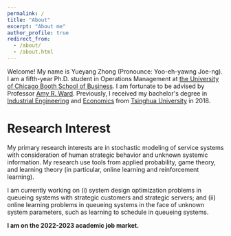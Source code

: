 ```yaml
---
permalink: /
title: "About"
excerpt: "About me"
author_profile: true
redirect_from: 
  - /about/
  - /about.html
---
```


Welcome! My name is Yueyang Zhong (Pronounce: Yoo-eh-yawng Joe-ng). I am a fifth-year Ph.D. student in Operations Management at [the University of Chicago Booth School of Business](https://www.chicagobooth.edu). I am fortunate to be advised by Professor [Amy R. Ward](https://voices.uchicago.edu/amyward). Previously, I received my bachelor's degree in [Industrial Engineering](https://www.ie.tsinghua.edu.cn/eng) and [Economics](https://www.sem.tsinghua.edu.cn/en) from [Tsinghua University](https://www.tsinghua.edu.cn/en) in 2018.  

# Research Interest
My primary research interests are in stochastic modeling of service systems with consideration of human strategic behavior and unknown systemic information. My research use tools from applied probability, game theory, and learning theory (in particular, online learning and reinforcement learning). 

I am currently working on (i) system design optimization problems in queueing systems with strategic customers and strategic servers; and (ii) online learning problems in queueing systems in the face of unknown system parameters, such as learning to schedule in queueing systems. 

**I am on the 2022-2023 academic job market.**
